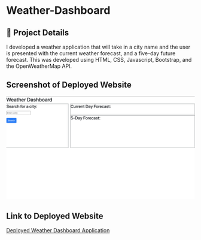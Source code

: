 # Weather-Dashboard

## 🚀 Project Details
I developed a weather application that will take in a city name and the user is presented with the current weather forecast, and a five-day future forecast. This was developed using HTML, CSS, Javascript, Bootstrap, and the OpenWeatherMap API. 

## Screenshot of Deployed Website
![Deployed Weather Dashboard Application](Assets/images/app1.png)


## Link to Deployed Website

[Deployed Weather Dashboard Application](https://jeanette-ralph.github.io/Weather-Dashboard/)